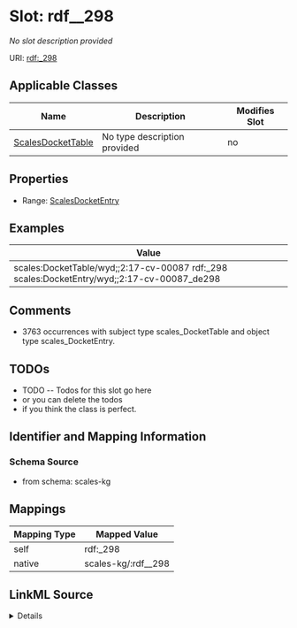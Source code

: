 

# Slot: rdf__298


_No slot description provided_





URI: [rdf:_298](http://www.w3.org/1999/02/22-rdf-syntax-ns#_298)



<!-- no inheritance hierarchy -->





## Applicable Classes

| Name | Description | Modifies Slot |
| --- | --- | --- |
| [ScalesDocketTable](../classes/ScalesDocketTable.md) | No type description provided |  no  |







## Properties

* Range: [ScalesDocketEntry](../classes/ScalesDocketEntry.md)






## Examples

| Value |
| --- |
| scales:DocketTable/wyd;;2:17-cv-00087 rdf:_298 scales:DocketEntry/wyd;;2:17-cv-00087_de298 |

## Comments

* 3763 occurrences with subject type scales_DocketTable and object type scales_DocketEntry.

## TODOs

* TODO -- Todos for this slot go here
* or you can delete the todos
* if you think the class is perfect.

## Identifier and Mapping Information







### Schema Source


* from schema: scales-kg




## Mappings

| Mapping Type | Mapped Value |
| ---  | ---  |
| self | rdf:_298 |
| native | scales-kg/:rdf__298 |




## LinkML Source

<details>
```yaml
name: rdf__298
description: No slot description provided
todos:
- TODO -- Todos for this slot go here
- or you can delete the todos
- if you think the class is perfect.
comments:
- 3763 occurrences with subject type scales_DocketTable and object type scales_DocketEntry.
examples:
- value: scales:DocketTable/wyd;;2:17-cv-00087 rdf:_298 scales:DocketEntry/wyd;;2:17-cv-00087_de298
from_schema: scales-kg
rank: 1000
slot_uri: rdf:_298
alias: rdf__298
domain_of:
- scales_DocketTable
range: scales_DocketEntry

```
</details>